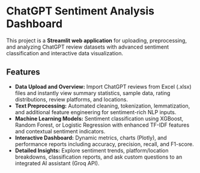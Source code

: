 # ChatGPT Sentiment Analysis Dashboard

This project is a **Streamlit web application** for uploading, preprocessing, and analyzing ChatGPT review datasets with advanced sentiment classification and interactive data visualization.

## Features

- **Data Upload and Overview:** Import ChatGPT reviews from Excel (.xlsx) files and instantly view summary statistics, sample data, rating distributions, review platforms, and locations.
- **Text Preprocessing:** Automated cleaning, tokenization, lemmatization, and additional feature engineering for sentiment-rich NLP inputs.
- **Machine Learning Models:** Sentiment classification using XGBoost, Random Forest, or Logistic Regression with enhanced TF-IDF features and contextual sentiment indicators.
- **Interactive Dashboard:** Dynamic metrics, charts (Plotly), and performance reports including accuracy, precision, recall, and F1-score.
- **Detailed Insights:** Explore sentiment trends, platform/location breakdowns, classification reports, and ask custom questions to an integrated AI assistant (Groq API).



